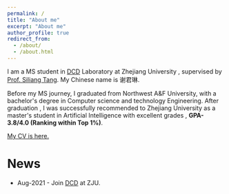 ```yaml
---
permalink: /
title: "About me"
excerpt: "About me"
author_profile: true
redirect_from:
  - /about/
  - /about.html
---
```


I am a MS student in [DCD](https://person.zju.edu.cn/yzhuang#582305) Laboratory at Zhejiang University , supervised by [Prof. Siliang Tang](https://person.zju.edu.cn/siliang). My Chinese name is 谢君琳.

Before my MS journey, I graduated from Northwest A&F University,
with a bachelor's degree in Computer science and technology Engineering.
After graduation , I was successfully recommended to Zhejiang University as a master's student in Artificial Intelligence with excellent grades , **GPA-3.8/4.0 (Ranking within Top 1%)**.

<!-- Research Interest -->

[My CV is here.](http://xingxuanli.github.io/files/cv_lixingxuan.pdf)

News
====
* Aug-2021 - Join [DCD]([https://ntunlpsg.github.io](https://person.zju.edu.cn/yzhuang#582305)) at ZJU.


<br />
<br />
<div align="center">
<script type="text/javascript" id="clustrmaps" src="//clustrmaps.com/map_v2.js?d=3eEBh7Wugp1DKcksbQQjqfx_uqb6SDmkkTYOAnoLux8&cl=ffffff&w=a"></script>
</div>





